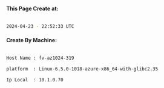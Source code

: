 
   
#### This Page Create at:

```bash

2024-04-23 - 22:52:33 UTC

```

#### Create By Machine:

```bash

Host Name : fv-az1024-319

platform  : Linux-6.5.0-1018-azure-x86_64-with-glibc2.35

Ip Local  : 10.1.0.70

```

